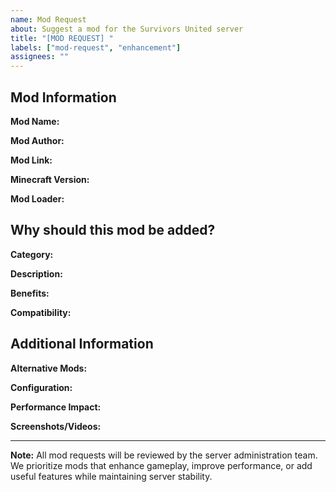 ```yaml
---
name: Mod Request
about: Suggest a mod for the Survivors United server
title: "[MOD REQUEST] "
labels: ["mod-request", "enhancement"]
assignees: ""
---
```


## Mod Information

**Mod Name:**
<!-- Enter the name of the mod you're requesting -->

**Mod Author:**
<!-- Enter the mod author/developer name -->

**Mod Link:**
<!-- Provide a link to the mod (CurseForge, Modrinth, GitHub, etc.) -->

**Minecraft Version:**
<!-- What Minecraft version is this mod for? -->

**Mod Loader:**
<!-- Fabric, Forge, or both? -->

## Why should this mod be added?

**Category:**
<!-- What category does this mod fit into? (Core/Utility, World/Maps, Storage/Inventory, Multiplayer/Server, Performance/Protection, Miscellaneous) -->

**Description:**
<!-- Describe what this mod does and why it would be beneficial for the server -->

**Benefits:**
<!-- List the specific benefits this mod would provide to players -->

**Compatibility:**
<!-- Does this mod work well with our existing modpack? Any known conflicts? -->

## Additional Information

**Alternative Mods:**
<!-- Are there similar mods that could serve the same purpose? -->

**Configuration:**
<!-- Any specific configuration requirements or recommendations? -->

**Performance Impact:**
<!-- Will this mod impact server or client performance? -->

**Screenshots/Videos:**
<!-- If applicable, add screenshots or videos showing the mod in action -->

---

**Note:** All mod requests will be reviewed by the server administration team. We prioritize mods that enhance gameplay, improve performance, or add useful features while maintaining server stability. 